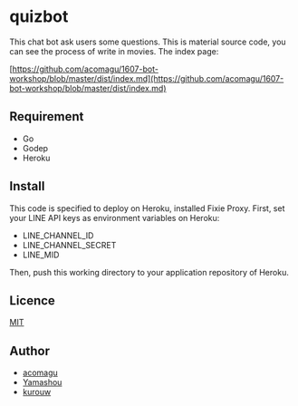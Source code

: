 quizbot
====

This chat bot ask users some questions. This is material source code, you can see the process of write in movies. The index page:

[https://github.com/acomagu/1607-bot-workshop/blob/master/dist/index.md](https://github.com/acomagu/1607-bot-workshop/blob/master/dist/index.md)

## Requirement
- Go
- Godep
- Heroku

## Install
This code is specified to deploy on Heroku, installed Fixie Proxy.
First, set your LINE API keys as environment variables on Heroku:

- LINE_CHANNEL_ID
- LINE_CHANNEL_SECRET
- LINE_MID

Then, push this working directory to your application repository of Heroku.

## Licence

[MIT](https://github.com/tcnksm/tool/blob/master/LICENCE)

## Author

- [acomagu](https://github.com/acomagu)
- [Yamashou](https://github.com/Yamashou)
- [kurouw](https://github.com/kurouw)
